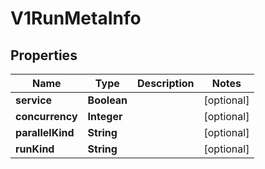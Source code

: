 
# V1RunMetaInfo

## Properties
Name | Type | Description | Notes
------------ | ------------- | ------------- | -------------
**service** | **Boolean** |  |  [optional]
**concurrency** | **Integer** |  |  [optional]
**parallelKind** | **String** |  |  [optional]
**runKind** | **String** |  |  [optional]



